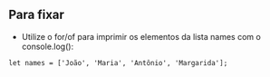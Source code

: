 ## Para fixar
* Utilize o for/of para imprimir os elementos da lista names com o console.log():
```
let names = ['João', 'Maria', 'Antônio', 'Margarida'];
```